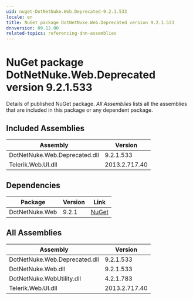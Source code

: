 ```yaml
---
uid: nuget-DotNetNuke.Web.Deprecated-9.2.1.533
locale: en
title: NuGet package DotNetNuke.Web.Deprecated version 9.2.1.533
dnnversion: 09.12.00
related-topics: referencing-dnn-assemblies
---
```


# NuGet package DotNetNuke.Web.Deprecated version 9.2.1.533
Details of published NuGet package.
*All Assemblies* lists all the assemblies that are included in this package or any dependent package.

## Included Assemblies

|Assembly|Version|
|---|---|
|DotNetNuke.Web.Deprecated.dll|9.2.1.533|
|Telerik.Web.UI.dll|2013.2.717.40|

## Dependencies

|Package|Version|Link|
|---|---|---|
|DotNetNuke.Web|9.2.1|[NuGet](https://www.nuget.org/packages/DotNetNuke.Web/9.2.1)|

## All Assemblies

|Assembly|Version|
|---|---|
|DotNetNuke.Web.Deprecated.dll|9.2.1.533|
|DotNetNuke.Web.dll|9.2.1.533|
|DotNetNuke.WebUtility.dll|4.2.1.783|
|Telerik.Web.UI.dll|2013.2.717.40|

